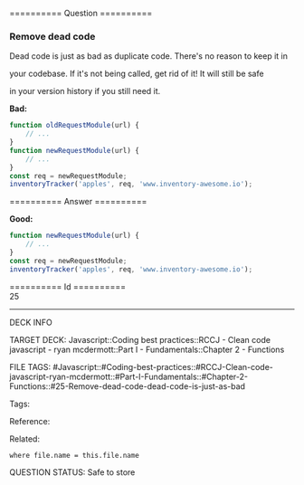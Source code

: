 ========== Question ==========  

### Remove dead code

Dead code is just as bad as duplicate code. There's no reason to keep it in

your codebase. If it's not being called, get rid of it! It will still be safe

in your version history if you still need it.

**Bad:**

```javascript
function oldRequestModule(url) {
    // ...
}
function newRequestModule(url) {
    // ...
}
const req = newRequestModule;
inventoryTracker('apples', req, 'www.inventory-awesome.io');
```  

========== Answer ==========  

**Good:**

```javascript
function newRequestModule(url) {
    // ...
}
const req = newRequestModule;
inventoryTracker('apples', req, 'www.inventory-awesome.io');
```

========== Id ==========  
25

---

DECK INFO

TARGET DECK: Javascript::Coding best practices::RCCJ - Clean code javascript - ryan mcdermott::Part I - Fundamentals::Chapter 2 - Functions

FILE TAGS: #Javascript::#Coding-best-practices::#RCCJ-Clean-code-javascript-ryan-mcdermott::#Part-I-Fundamentals::#Chapter-2-Functions::#25-Remove-dead-code-dead-code-is-just-as-bad

Tags:

Reference:

Related:

```dataview
where file.name = this.file.name
```
QUESTION STATUS: Safe to store
